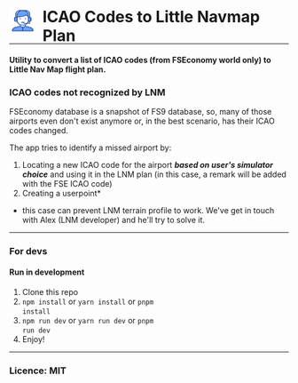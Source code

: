 <div style="display: inline-flex; align-items: center; column-gap: 12px; height: 48px;">
  <img src="./src/assets/logo.png" width="48px" />
  <h1>ICAO Codes to Little Navmap Plan</h1>
</div>

<hr/>

#### Utility to convert a list of ICAO codes (from FSEconomy world only) to Little Nav Map flight plan.

### ICAO codes not recognized by LNM
FSEconomy database is a snapshot of FS9 database, so, many of those airports even don't exist anymore or, in the best scenario, has their ICAO codes changed.

The app tries to identify a missed airport by:
1. Locating a new ICAO code for the airport _**based on user's simulator choice**_ and using it in the LNM plan (in this case, a remark will be added with the FSE ICAO code)
2. Creating a userpoint*

* this case can prevent LNM terrain profile to work. We've get in touch with Alex (LNM developer) and he'll try to solve it.

<hr/>

### For devs
#### Run in development
1. Clone this repo
2. <code>npm install</code> or <code>yarn install</code> or <code>pnpm install</code>
3. <code>npm run dev</code> or <code>yarn run dev</code> or <code>pnpm run dev</code>
4. Enjoy!

<hr/>

### Licence: MIT

